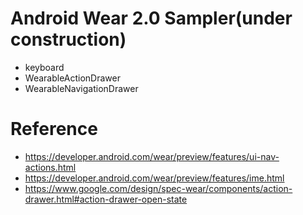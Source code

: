 # Android Wear 2.0 Sampler(under construction)

- keyboard
- WearableActionDrawer
- WearableNavigationDrawer

# Reference

- https://developer.android.com/wear/preview/features/ui-nav-actions.html
- https://developer.android.com/wear/preview/features/ime.html
- https://www.google.com/design/spec-wear/components/action-drawer.html#action-drawer-open-state
